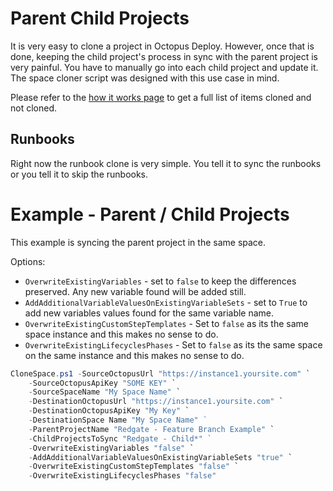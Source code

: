 # Parent Child Projects
It is very easy to clone a project in Octopus Deploy.  However, once that is done, keeping the child project's process in sync with the parent project is very painful.  You have to manually go into each child project and update it.  The space cloner script was designed with this use case in mind. 

Please refer to the [how it works page](HowItWorks.md#what-will-it-clone) to get a full list of items cloned and not cloned.

## Runbooks

Right now the runbook clone is very simple.  You tell it to sync the runbooks or you tell it to skip the runbooks.  

# Example - Parent / Child Projects

This example is syncing the parent project in the same space.  

Options:
- `OverwriteExistingVariables` - set to `false` to keep the differences preserved.  Any new variable found will be added still.
- `AddAdditionalVariableValuesOnExistingVariableSets` - set to `True` to add new variables values found for the same variable name.  
- `OverwriteExistingCustomStepTemplates` - Set to `false` as its the same space instance and this makes no sense to do.
- `OverwriteExistingLifecyclesPhases` - Set to `false` as its the same space on the same instance and this makes no sense to do.

```PowerShell
CloneSpace.ps1 -SourceOctopusUrl "https://instance1.yoursite.com" `
    -SourceOctopusApiKey "SOME KEY" `
    -SourceSpaceName "My Space Name" `
    -DestinationOctopusUrl "https://instance1.yoursite.com" `
    -DestinationOctopusApiKey "My Key" `
    -DestinationSpace Name "My Space Name" `        
    -ParentProjectName "Redgate - Feature Branch Example" `
    -ChildProjectsToSync "Redgate - Child*" `   
    -OverwriteExistingVariables "false" `
    -AddAdditionalVariableValuesOnExistingVariableSets "true" `
    -OverwriteExistingCustomStepTemplates "false" `
    -OverwriteExistingLifecyclesPhases "false"
```